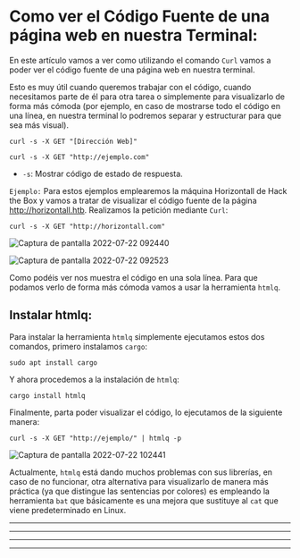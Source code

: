 # Como ver el Código Fuente de una página web en nuestra Terminal:

En este artículo vamos a ver como utilizando el comando `Curl` vamos a poder ver el código fuente de una página web en nuestra terminal. 

Esto es muy útil cuando queremos trabajar con el código, cuando necesitamos parte de él para otra tarea o simplemente para visualizarlo de forma más cómoda (por ejemplo, 
en caso de mostrarse todo el código en una línea, en nuestra terminal lo podremos separar y estructurar para que sea más visual).

    curl -s -X GET "[Dirección Web]"
    
    curl -s -X GET "http://ejemplo.com"
    
* `-s`: Mostrar código de estado de respuesta.

`Ejemplo:`
Para estos ejemplos emplearemos la máquina Horizontall de Hack the Box y vamos a tratar de visualizar el código fuente de la página http://horizontall.htb.
Realizamos la petición mediante `Curl`:

    curl -s -X GET "http://horizontall.com"
    
![Captura de pantalla 2022-07-22 092440](https://user-images.githubusercontent.com/103068924/180386416-91a4c482-ad96-4f25-91c0-622707abf0c9.png)

![Captura de pantalla 2022-07-22 092523](https://user-images.githubusercontent.com/103068924/180386501-be981aec-3fc5-49dc-bccd-6aafb5343247.png)

Como podéis ver nos muestra el código en una sola línea. Para que podamos verlo de forma más cómoda vamos a usar la herramienta `htmlq`.

## Instalar htmlq:

Para instalar la herramienta `htmlq` simplemente ejecutamos estos dos comandos, primero instalamos `cargo`:

    sudo apt install cargo
    
Y ahora procedemos a la instalación de `htmlq`:

    cargo install htmlq
   
Finalmente, parta poder visualizar el código, lo ejecutamos de la siguiente manera:

    curl -s -X GET "http://ejemplo/" | htmlq -p
        
![Captura de pantalla 2022-07-22 102441](https://user-images.githubusercontent.com/103068924/180397239-a42518f3-86cc-480f-acfc-1ef98b5a3528.png)

Actualmente, `htmlq` está dando muchos problemas con sus librerías, en caso de no funcionar, otra alternativa para visualizarlo de manera más práctica (ya que distingue las sentencias por colores)
es empleando la herramienta `bat` que básicamente es una mejora que sustituye al `cat` que viene predeterminado en Linux. 

   
---
---
  
    
<html lang="en">
<head>
  
</head>
<body>

<script src="https://utteranc.es/client.js"
    repo="F1r0x/gestion-comentarios"
    issue-term="pathname"
    theme="github-light"
    crossorigin="anonymous"
    async>
</script>
          
    
  </body>
</html>
  
  
---
---



 
